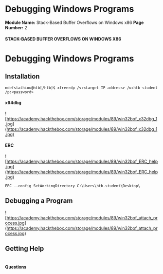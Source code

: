 <!--
 // Platform: Academy
// URL: https://academy.hackthebox.com/module/89/section/932
// Platform Version: V1
// Module ID: 89
// Module Name: Stack-Based Buffer Overflows on Windows x86
// Module Difficulty: Medium
// Section ID: 932
// Section Title: Debugging Windows Programs
// Page Title: Hack The Box - Academy
// Page Number: 2
-->

# Debugging Windows Programs

**Module Name:** Stack-Based Buffer Overflows on Windows x86 **Page Number:** 2

#### 

#### STACK-BASED BUFFER OVERFLOWS ON WINDOWS X86

# Debugging Windows Programs

## Installation

``` shell-session
ndefstathiou@htb[/htb]$ xfreerdp /v:<target IP address> /u:htb-student /p:<password>
```

#### x64dbg

![https://academy.hackthebox.com/storage/modules/89/win32bof_x32dbg_1.jpg](https://academy.hackthebox.com/storage/modules/89/win32bof_x32dbg_1.jpg)

#### ERC

![https://academy.hackthebox.com/storage/modules/89/win32bof_ERC_help.jpg](https://academy.hackthebox.com/storage/modules/89/win32bof_ERC_help.jpg)

``` powershell-session
ERC --config SetWorkingDirectory C:\Users\htb-student\Desktop\
```

## Debugging a Program

![https://academy.hackthebox.com/storage/modules/89/win32bof_attach_process.jpg](https://academy.hackthebox.com/storage/modules/89/win32bof_attach_process.jpg)

## Getting Help

# 

# 

#### Questions

####